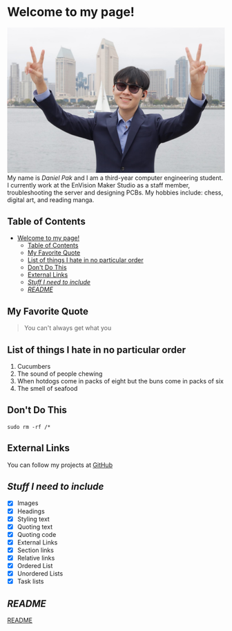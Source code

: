 # Welcome to my page!
![Picture of me](my_photo.jpg)
My name is *Daniel Pak* and I am a third-year computer engineering student. I currently work at the EnVision Maker Studio as a staff member, troubleshooting the server and designing PCBs. My hobbies include: chess, digital art, and reading manga.

## Table of Contents
- [Welcome to my page!](#welcome-to-my-page)
  - [Table of Contents](#table-of-contents)
  - [My Favorite Quote](#my-favorite-quote)
  - [List of things I hate in no particular order](#list-of-things-i-hate-in-no-particular-order)
  - [Don't Do This](#dont-do-this)
  - [External Links](#external-links)
  - [*Stuff I need to include*](#stuff-i-need-to-include)
  - [*README*](#readme)

## My Favorite Quote
> You can't always get what you

## List of things I hate in no particular order
1. Cucumbers
2. The sound of people chewing
3. When hotdogs come in packs of eight but the buns come in packs of six
4. The smell of seafood

## Don't Do This
```
sudo rm -rf /*
```

## External Links
You can follow my projects at [GitHub](https://github.com/danielpak1)

## *Stuff I need to include*
- [x] Images
- [x] Headings
- [x] Styling text
- [x] Quoting text
- [x] Quoting code
- [x] External Links
- [x] Section links
- [x] Relative links
- [x] Ordered List
- [x] Unordered Lists
- [x] Task lists

## *README*
[README](README.md)